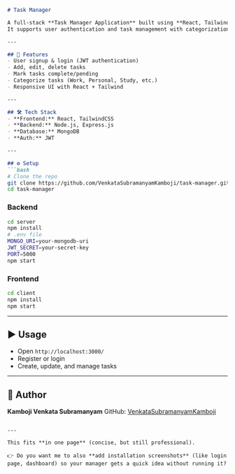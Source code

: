 ````markdown
# Task Manager

A full-stack **Task Manager Application** built using **React, TailwindCSS, Node.js, Express.js, and MongoDB**.  
It supports user authentication and task management with categorization.

---

## 🚀 Features
- User signup & login (JWT authentication)  
- Add, edit, delete tasks  
- Mark tasks complete/pending  
- Categorize tasks (Work, Personal, Study, etc.)  
- Responsive UI with React + Tailwind  

---

## 🛠 Tech Stack
- **Frontend:** React, TailwindCSS  
- **Backend:** Node.js, Express.js  
- **Database:** MongoDB  
- **Auth:** JWT  

---

## ⚙️ Setup
```bash
# Clone the repo
git clone https://github.com/VenkataSubramanyamKamboji/task-manager.git
cd task-manager
````

### Backend

```bash
cd server
npm install
# .env file
MONGO_URI=your-mongodb-uri
JWT_SECRET=your-secret-key
PORT=5000
npm start
```

### Frontend

```bash
cd client
npm install
npm start
```

---

## ▶️ Usage

* Open `http://localhost:3000/`
* Register or login
* Create, update, and manage tasks

---

## 📧 Author

**Kamboji Venkata Subramanyam**
GitHub: [VenkataSubramanyamKamboji](https://github.com/VenkataSubramanyamKamboji)

```

---

This fits **in one page** (concise, but still professional).  

👉 Do you want me to also **add installation screenshots** (like login page, dashboard) so your manager gets a quick idea without running it?
```
